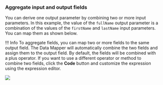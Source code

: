 ### Aggregate input and output fields

You can derive one output parameter by combining two or more input parameters. In this example, the value of the `fullName` output parameter is a combination of the values of the `firstName` and `lastName` input parameters. You can map them as shown below.

!!! Info
    To aggregate fields, you can map two or more fields to the same output field. The Data Mapper will automatically combine the two fields and assign them to the output field. By default, the fields will be combined with a plus operator. If you want to use a different operator or method to combine two fields, click the **Code** button and customize the expression using the expression editor.

<img src="https://wso2.com/ballerina/vscode/docs/img/visual-programming/datamapper/concatination.gif" class="cInlineImage-full"/>